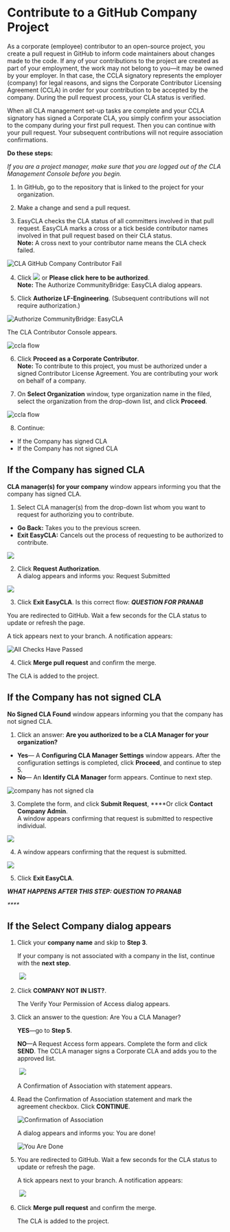 # Contribute to a GitHub Company Project

As a corporate \(employee\) contributor to an open-source project, you create a pull request in GitHub to inform code maintainers about changes made to the code. If any of your contributions to the project are created as part of your employment, the work may not belong to you—it may be owned by your employer. In that case, the CCLA signatory represents the employer \(company\) for legal reasons, and signs the Corporate Contributor Licensing Agreement \(CCLA\) in order for your contribution to be accepted by the company. During the pull request process, your CLA status is verified.

When all CLA management set-up tasks are complete and your CCLA signatory has signed a Corporate CLA, you simply confirm your association to the company during your first pull request. Then you can continue with your pull request. Your subsequent contributions will not require association confirmations.

**Do these steps:**

_If you are a project manager, make sure that you are logged out of the CLA Management Console before you begin._

1. In GitHub, go to the repository that is linked to the project for your organization.

2. Make a change and send a pull request.

3. EasyCLA checks the CLA status of all committers involved in that pull request. EasyCLA marks a cross or a tick beside contributor names involved in that pull request based on their CLA status.  
**Note:** A cross next to your contributor name means the CLA check failed.

![CLA GitHub Company Contributor Fail](../../../.gitbook/assets/cla-github-company-contributor-fail.png)

4. Click ![](../../../.gitbook/assets/cla-not-signed-button.png)  or **Please click here to be authorized**.  
**Note:** The Authorize CommunityBridge: EasyCLA dialog appears.

5. Click **Authorize LF-Engineering**. \(Subsequent contributions will not require authorization.\)

​![Authorize CommunityBridge: EasyCLA](../../../.gitbook/assets/cla-authorize-easycla.png)​

The CLA Contributor Console appears.

![ccla flow](../../../.gitbook/assets/cla-ccla-flow.png)

6. Click **Proceed as a Corporate Contributor**.   
**Note:** To contribute to this project, you must be authorized under a signed Contributor License Agreement. You are contributing your work on behalf of a company.

7. On **Select Organization** window, type organization name in the filed, select the organization from the drop-down list, and click **Proceed**.

![ccla flow](../../../.gitbook/assets/select-organization.png)

8. Continue:

* If the Company has signed CLA
* If the Company has not signed CLA

## If the Company has signed CLA <a id="if-a-confirmation-of-association-with-statement-appears"></a>

**CLA manager\(s\) for your company** window appears informing you that the company has signed CLA.

1. Select CLA manager\(s\) from the drop-down list whom you want to request for authorizing you to contribute.

* **Go Back:** Takes you to the previous screen.
* **Exit EasyCLA:** Cancels out the process of requesting to be authorized to contribute.

![](../../../.gitbook/assets/comapny-has-signed-cla.png)

2. Click **Request Authorization**.  
A dialog appears and informs you: Request Submitted ​

![](../../../.gitbook/assets/request-submitted.png)

3. Click **Exit EasyCLA**.  Is this correct flow: _**QUESTION FOR PRANAB**_

You are redirected to GitHub. Wait a few seconds for the CLA status to update or refresh the page.

A tick appears next to your branch. A notification appears:

![All Checks Have Passed](../../../.gitbook/assets/cla-github-all-checks-passed%20%281%29.png)

4. Click **Merge pull request** and confirm the merge.

The CLA is added to the project.

## If the Company has not signed CLA <a id="if-the-select-company-dialog-appears"></a>

**No Signed CLA Found** window appears informing you that the company has not signed CLA.

1. Click an answer: **Are you authorized to be a CLA Manager for your organization?**

* **Yes**— A **Configuring CLA Manager Settings** window appears. After the configuration settings is completed, click **Proceed**, and continue to step 5.
* **No**— An **Identify CLA Manager** form appears. Continue to next step.

![company has not signed cla](../../../.gitbook/assets/company-has-not-signed-cla%20%281%29.png)

3. Complete the form, and click **Submit Request**, ****Or click **Contact Company Admin**.  
A window appears confirming that request is submitted to respective individual.

![](../../../.gitbook/assets/identify-cla-manager%20%281%29.png)

4. A window appears confirming that the request is submitted.

![](../../../.gitbook/assets/request-submitted-for-company-not-signed-cla.png)

5. Click **Exit EasyCLA**. 

_**WHAT HAPPENS AFTER THIS STEP: QUESTION TO PRANAB**_

_\*\*\*\*_





## If the Select Company dialog appears <a id="if-the-select-company-dialog-appears"></a>

1. Click your **company name** and skip to **Step 3**.

   If your company is not associated with a company in the list, continue with the **next step**.

   ​ ![](../../../.gitbook/assets/select-company.png) ​

2. Click **COMPANY NOT IN LIST?**.

   The Verify Your Permission of Access dialog appears.

3. Click an answer to the question: Are You a CLA Manager?

   **YES**—go to **Step 5**.

   **NO**—A Request Access form appears. Complete the form and click **SEND**. The CCLA manager signs a Corporate CLA and adds you to the approved list.

   ​ ![](../../../.gitbook/assets/request-access.png) ​

   A Confirmation of Association with statement appears.

4. Read the Confirmation of Association statement and mark the agreement checkbox. Click **CONTINUE**.

   ​![Confirmation of Association](../../../.gitbook/assets/cla-github-confirmation-of-association.png)​

   A dialog appears and informs you: You are done!

   ​![You Are Done](../../../.gitbook/assets/cla-github-you-are-done.png)​

5. You are redirected to GitHub. Wait a few seconds for the CLA status to update or refresh the page.

   A tick appears next to your branch. A notification appears:

   ​ ![](../../../.gitbook/assets/cla-github-all-checks-passed.png) ​

6. Click **Merge pull request** and confirm the merge.

   The CLA is added to the project.

